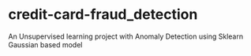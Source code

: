 # credit-card-fraud_detection
An Unsupervised learning project with Anomaly Detection using Sklearn Gaussian based model
